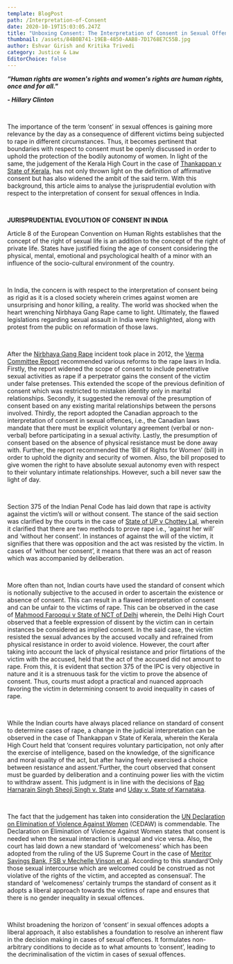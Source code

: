 ```yaml
---
template: BlogPost
path: /Interpretation-of-Consent
date: 2020-10-19T15:03:05.247Z
title: "Unboxing Consent: The Interpretation of Consent in Sexual Offences"
thumbnail: /assets/84B0B741-19EB-4850-AAB8-7D1768E7C55B.jpg
author: Eshvar Girish and Kritika Trivedi
category: Justice & Law
EditorChoice: false
---
```


**_“Human rights are women's rights and women's rights are human rights, once and for all."_**

**_\- Hillary Clinton_**

<br>

The importance of the term ‘consent’ in sexual offences is gaining more relevance by the day as a consequence of different victims being subjected to rape in different circumstances. Thus, it becomes pertinent that boundaries with respect to consent must be openly discussed in order to uphold the protection of the bodily autonomy of women. In light of the same, the judgement of the Kerala High Court in the case of [Thankappan v State of Kerala](https://www.livelaw.in/pdf_upload/pdf_upload-377752.pdf), has not only thrown light on the definition of affirmative consent but has also widened the ambit of the said term. With this background, this article aims to analyse the jurisprudential evolution with respect to the interpretation of consent for sexual offences in India.

<br>

**JURISPRUDENTIAL EVOLUTION OF CONSENT IN INDIA**<br>

Article 8 of the European Convention on Human Rights establishes that the concept of the right of sexual life is an addition to the concept of the right of private life. States have justified fixing the age of consent considering the physical, mental, emotional and psychological health of a minor with an influence of the socio-cultural environment of the country.

<br>

In India, the concern is with respect to the interpretation of consent being as rigid as it is a closed society wherein crimes against women are unsurprising and honor killing, a reality. The world was shocked when the heart wrenching Nirbhaya Gang Rape came to light. Ultimately, the flawed legislations regarding sexual assault in India were highlighted, along with protest from the public on reformation of those laws.

<br>

After the [Nirbhaya Gang Rape](https://timesofindia.indiatimes.com/india/what-is-nirbhaya-case/articleshow/72868430.cms) incident took place in 2012, the [Verma Committee Report](https://www.thehindu.com/multimedia/archive/01340/Justice_Verma_Comm_1340438a.pdf) recommended various reforms to the rape laws in India. Firstly, the report widened the scope of consent to include penetrative sexual activities as rape if a perpetrator gains the consent of the victim under false pretenses. This extended the scope of the previous definition of consent which was restricted to mistaken identity only in marital relationships. Secondly, it suggested the removal of the presumption of consent based on any existing marital relationships between the persons involved. Thirdly, the report adopted the Canadian approach to the interpretation of consent in sexual offences, i.e., the Canadian laws mandate that there must be explicit voluntary agreement (verbal or non-verbal) before participating in a sexual activity. Lastly, the presumption of consent based on the absence of physical resistance must be done away with. Further, the report recommended the ‘Bill of Rights for Women’ (bill) in order to uphold the dignity and security of women. Also, the bill proposed to give women the right to have absolute sexual autonomy even with respect to their voluntary intimate relationships. However, such a bill never saw the light of day.

<br>

Section 375 of the Indian Penal Code has laid down that rape is activity against the victim’s will or without consent. The stance of the said section was clarified by the courts in the case of [State of UP v Chottey Lal](https://indiankanoon.org/doc/1408786/), wherein it clarified that there are two methods to prove rape i.e., ‘against her will’ and ‘without her consent’. In instances of against the will of the victim, it signifies that there was opposition and the act was resisted by the victim. In cases of ‘without her consent’, it means that there was an act of reason which was accompanied by deliberation.

<br>

More often than not, Indian courts have used the standard of consent which is notionally subjective to the accused in order to ascertain the existence or absence of consent. This can result in a flawed interpretation of consent and can be unfair to the victims of rape. This can be observed in the case of [Mahmood Farooqui v State of NCT of Delhi](https://drive.google.com/file/d/0B1HsQbGlNpEfTU1SdjBXa0oycWM/view) wherein, the Delhi High Court observed that a feeble expression of dissent by the victim can in certain instances be considered as implied consent. In the said case, the victim resisted the sexual advances by the accused vocally and refrained from physical resistance in order to avoid violence. However, the court after taking into account the lack of physical resistance and prior flirtations of the victim with the accused, held that the act of the accused did not amount to rape. From this, it is evident that section 375 of the IPC is very objective in nature and it is a strenuous task for the victim to prove the absence of consent. Thus, courts must adopt a practical and nuanced approach favoring the victim in determining consent to avoid inequality in cases of rape.

<br>

While the Indian courts have always placed reliance on standard of consent to determine cases of rape, a change in the judicial interpretation can be observed in the case of Thankappan v State of Kerala, wherein the Kerala High Court held that ‘consent requires voluntary participation, not only after the exercise of intelligence, based on the knowledge, of the significance and moral quality of the act, but after having freely exercised a choice between resistance and assent.’Further, the court observed that consent must be guarded by deliberation and a continuing power lies with the victim to withdraw assent. This judgment is in line with the decisions of [Rao Harnarain Singh Sheoji Singh v. State](https://indiankanoon.org/doc/1546234/) and [Uday v. State of Karnataka](https://indiankanoon.org/doc/1100330/).

<br>

The fact that the judgement has taken into consideration the [UN Declaration on Elimination of Violence Against Women](https://www.ohchr.org/EN/ProfessionalInterest/Pages/ViolenceAgainstWomen.aspx) (CEDAW) is commendable. The Declaration on Elimination of Violence Against Women states that consent is needed when the sexual interaction is unequal and vice versa. Also, the court has laid down a new standard of ‘welcomeness’ which has been adopted from the ruling of the US Supreme Court in the case of [Meritor Savings Bank, FSB v Mechelle Vinson et al](https://supreme.justia.com/cases/federal/us/477/57/). According to this standard‘Only those sexual intercourse which are welcomed could be construed as not violative of the rights of the victim, and accepted as consensual’. The standard of ‘welcomeness’ certainly trumps the standard of consent as it adopts a liberal approach towards the victims of rape and ensures that there is no gender inequality in sexual offences.

<br>

Whilst broadening the horizon of ‘consent’ in sexual offences adopts a liberal approach, it also establishes a foundation to resolve an inherent flaw in the decision making in cases of sexual offences. It formulates non-arbitrary conditions to decide as to what amounts to ‘consent’, leading to the decriminalisation of the victim in cases of sexual offences.
